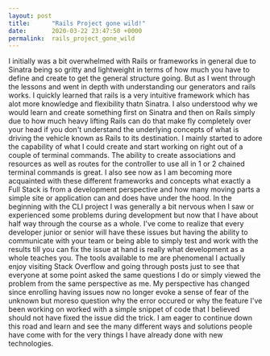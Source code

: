 ```yaml
---
layout: post
title:      "Rails Project gone wild!"
date:       2020-03-22 23:47:50 +0000
permalink:  rails_project_gone_wild
---
```


I initially was a bit overwhelmed with Rails or frameworks in general due to Sinatra being so gritty and lightweight in terms of how much you have to define and create to get the general structure going. But as I went through the lessons and went in depth with understanding our generators and rails works. I quickly learned that rails is a very intuitive framework which has alot more knowledge and flexibility thatn Sinatra. I also understood why we would learn and create something first on Sinatra and then on Rails simply due to how much heavy lifting Rails can do that make fly completely over your head if you don't understand the underlying concepts of what is driving the vehicle known as Rails to its destination. I mainly started to adore the capability of what I could create and start working on right out of a couple of terminal commands. The ability to create associations and resources as well as routes for the controller to use all in  1 or 2 chained terminal commands is great. I also see now as I am becoming more acquainted with these different frameworks and concepts what exactly a Full Stack is from a development perspective and how many moving parts a simple site or application can and does have under the hood. In the beginning with the CLI project I was generally a bit nervous when I saw or experienced some problems during development but now that I have about half way through the course as a whole. I've come to realize that every developer junior or senior will have these issues but having the ability to communicate with your team or being able to simply test  and work with the results till you can fix the issue at hand is really what development as a whole teaches you. The tools available to me are phenomenal I actually enjoy visiting Stack Overflow and going through posts just to see that everyone at some point asked the same questions I do or simply viewed the problem from the same perspective as me.  My perspective has changed since enrolling having issues now no longer evoke a sense of fear of the unknown but moreso question why the error occured or why the feature I've been working on worked with a simple snippet of code that I believed should not have fixed the issue did the trick. I am eager to continue down this road and learn and see the many different ways and solutions people have come with for the very things I have already done with new technologies.
